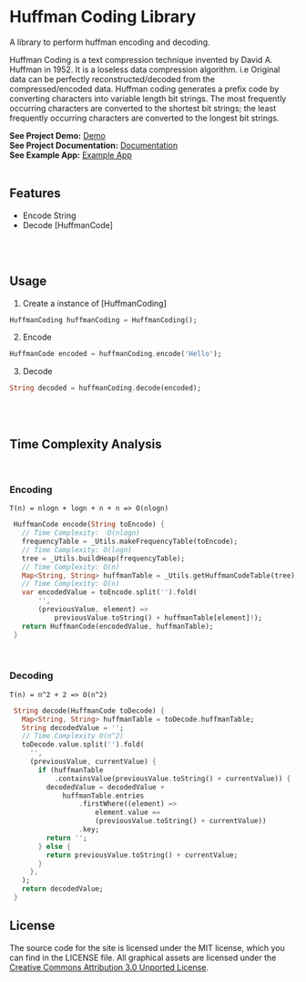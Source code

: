 # Huffman Coding Library

A library to perform huffman encoding and decoding.

Huffman Coding is a text compression technique invented by David A. Huffman in 1952.
It is a loseless data compression algorithm. i.e Original data can be perfectly reconstructed/decoded from the compressed/encoded data. Huffman coding generates a prefix code by converting characters into variable length bit strings. The most frequently occurring characters are converted to the shortest bit strings; the least frequently occurring characters are converted to the longest bit strings. 

__See Project Demo:__ [Demo](https://huffman.aadarshadhakal.com.np/)<br>
__See Project Documentation:__ [Documentation](https://aadarshadhakalg.github.io/huffman-dart/)<br>
__See Example App:__ [Example App](https://github.com/aadarshadhakalg/huffman-dart/tree/master/example)<br><br>

  

## Features
 * Encode String
 * Decode [HuffmanCode]
<br>
<br>

## Usage

 1. Create a instance of [HuffmanCoding]
 ```dart
 HuffmanCoding huffmanCoding = HuffmanCoding();
 ```

 2. Encode
 ```dart
 HuffmanCode encoded = huffmanCoding.encode('Hello');
 ```

 3. Decode
 ```dart
 String decoded = huffmanCoding.decode(encoded);
 ```
 <br>
 <br>

## Time Complexity Analysis
<br>

### Encoding
  
 `T(n) = nlogn + logn + n + n => O(nlogn)`

 ```dart
  HuffmanCode encode(String toEncode) {
    // Time Complexity:  O(nlogn)
    frequencyTable = _Utils.makeFrequencyTable(toEncode);
    // Time Complexity: O(logn)
    tree = _Utils.buildHeap(frequencyTable);
    // Time Complexity: O(n)
    Map<String, String> huffmanTable = _Utils.getHuffmanCodeTable(tree);
    // Time Complexity: O(n)
    var encodedValue = toEncode.split('').fold(
        '',
        (previousValue, element) =>
            previousValue.toString() + huffmanTable[element]!);
    return HuffmanCode(encodedValue, huffmanTable);
  }
 ```
<br>

### Decoding

 `T(n) = n^2 + 2 => O(n^2)`

 ```dart
  String decode(HuffmanCode toDecode) {
    Map<String, String> huffmanTable = toDecode.huffmanTable;
    String decodedValue = '';
    // Time Complexity O(n^2)
    toDecode.value.split('').fold(
      '',
      (previousValue, currentValue) {
        if (huffmanTable
            .containsValue(previousValue.toString() + currentValue)) {
          decodedValue = decodedValue +
              huffmanTable.entries
                  .firstWhere((element) =>
                      element.value ==
                      (previousValue.toString() + currentValue))
                  .key;
          return '';
        } else {
          return previousValue.toString() + currentValue;
        }
      },
    );
    return decodedValue;
  }

 ```

 ## License

The source code for the site is licensed under the MIT license, which you can find in the LICENSE file.
All graphical assets are licensed under the [Creative Commons Attribution 3.0 Unported License](https://creativecommons.org/licenses/by/3.0/).
